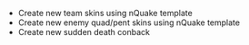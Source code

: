 - Create new team skins using nQuake template
- Create new enemy quad/pent skins using nQuake template
- Create new sudden death conback